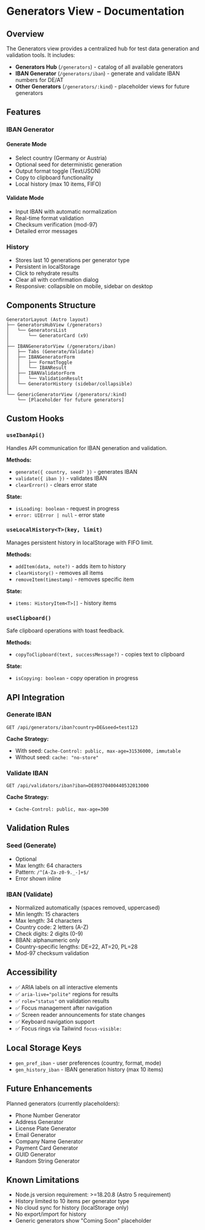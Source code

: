 # Generators View - Documentation

## Overview

The Generators view provides a centralized hub for test data generation and validation tools. It includes:

- **Generators Hub** (`/generators`) - catalog of all available generators
- **IBAN Generator** (`/generators/iban`) - generate and validate IBAN numbers for DE/AT
- **Other Generators** (`/generators/:kind`) - placeholder views for future generators

## Features

### IBAN Generator

#### Generate Mode

- Select country (Germany or Austria)
- Optional seed for deterministic generation
- Output format toggle (Text/JSON)
- Copy to clipboard functionality
- Local history (max 10 items, FIFO)

#### Validate Mode

- Input IBAN with automatic normalization
- Real-time format validation
- Checksum verification (mod-97)
- Detailed error messages

### History

- Stores last 10 generations per generator type
- Persistent in localStorage
- Click to rehydrate results
- Clear all with confirmation dialog
- Responsive: collapsible on mobile, sidebar on desktop

## Components Structure

```
GeneratorLayout (Astro layout)
├── GeneratorsHubView (/generators)
│   └── GeneratorsList
│       └── GeneratorCard (x9)
│
├── IBANGeneratorView (/generators/iban)
│   ├── Tabs (Generate/Validate)
│   ├── IBANGeneratorForm
│   │   ├── FormatToggle
│   │   └── IBANResult
│   ├── IBANValidatorForm
│   │   └── ValidationResult
│   └── GeneratorHistory (sidebar/collapsible)
│
└── GenericGeneratorView (/generators/:kind)
    └── [Placeholder for future generators]
```

## Custom Hooks

### `useIbanApi()`

Handles API communication for IBAN generation and validation.

**Methods:**

- `generate({ country, seed? })` - generates IBAN
- `validate({ iban })` - validates IBAN
- `clearError()` - clears error state

**State:**

- `isLoading: boolean` - request in progress
- `error: UIError | null` - error state

### `useLocalHistory<T>(key, limit)`

Manages persistent history in localStorage with FIFO limit.

**Methods:**

- `addItem(data, note?)` - adds item to history
- `clearHistory()` - removes all items
- `removeItem(timestamp)` - removes specific item

**State:**

- `items: HistoryItem<T>[]` - history items

### `useClipboard()`

Safe clipboard operations with toast feedback.

**Methods:**

- `copyToClipboard(text, successMessage?)` - copies text to clipboard

**State:**

- `isCopying: boolean` - copy operation in progress

## API Integration

### Generate IBAN

```
GET /api/generators/iban?country=DE&seed=test123
```

**Cache Strategy:**

- With seed: `Cache-Control: public, max-age=31536000, immutable`
- Without seed: `cache: "no-store"`

### Validate IBAN

```
GET /api/validators/iban?iban=DE89370400440532013000
```

**Cache Strategy:**

- `Cache-Control: public, max-age=300`

## Validation Rules

### Seed (Generate)

- Optional
- Max length: 64 characters
- Pattern: `/^[A-Za-z0-9._-]+$/`
- Error shown inline

### IBAN (Validate)

- Normalized automatically (spaces removed, uppercased)
- Min length: 15 characters
- Max length: 34 characters
- Country code: 2 letters (A-Z)
- Check digits: 2 digits (0-9)
- BBAN: alphanumeric only
- Country-specific lengths: DE=22, AT=20, PL=28
- Mod-97 checksum validation

## Accessibility

- ✅ ARIA labels on all interactive elements
- ✅ `aria-live="polite"` regions for results
- ✅ `role="status"` on validation results
- ✅ Focus management after navigation
- ✅ Screen reader announcements for state changes
- ✅ Keyboard navigation support
- ✅ Focus rings via Tailwind `focus-visible:`

## Local Storage Keys

- `gen_pref_iban` - user preferences (country, format, mode)
- `gen_history_iban` - IBAN generation history (max 10 items)

## Future Enhancements

Planned generators (currently placeholders):

- Phone Number Generator
- Address Generator
- License Plate Generator
- Email Generator
- Company Name Generator
- Payment Card Generator
- GUID Generator
- Random String Generator

## Known Limitations

- Node.js version requirement: >=18.20.8 (Astro 5 requirement)
- History limited to 10 items per generator type
- No cloud sync for history (localStorage only)
- No export/import for history
- Generic generators show "Coming Soon" placeholder
